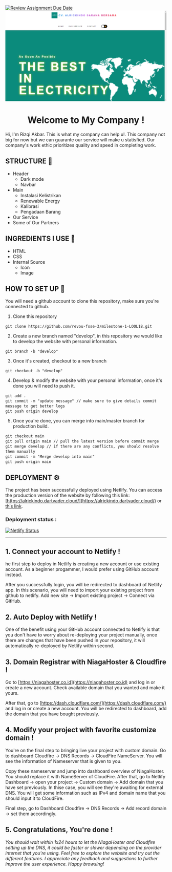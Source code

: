 [![Review Assignment Due Date](https://classroom.github.com/assets/deadline-readme-button-24ddc0f5d75046c5622901739e7c5dd533143b0c8e959d652212380cedb1ea36.svg)](https://classroom.github.com/a/NtxSJSoQ)
![Header](./Assets/Image/head%20web.png)

<h1 align="center">Welcome to My Company !</h1>
Hi, I'm Rizqi Akbar. This is what my company can help u!. This company not big for now but we can guarante our service will make u statisfied. Our company's work ethic prioritizes quality and speed in completing work.

## STRUCTURE 📰

- Header
  - Dark mode
  - Navbar
- Main
  - Instalasi Kelistrikan
  - Renewable Energy
  - Kalibrasi
  - Pengadaan Barang
- Our Service
- Some of Our Partners

## INGREDIENTS I USE 📜

- HTML
- CSS
- Internal Source
  - Icon
  - Image

## HOW TO SET UP 📰

You will need a github account to clone this repository, make sure you're connected to github.

1. Clone this repository

```
git clone https://github.com/revou-fsse-3/milestone-1-LOOL18.git
```

2. Create a new branch named "develop", in this repository we would like to develop the website with personal information.

```
git branch -b "develop"
```

3. Once it's created, checkout to a new branch

```
git checkout -b "develop"
```

4. Develop & modify the website with your personal information, once it's done you will need to push it.

```
git add .
git commit -m "update message" // make sure to give details commit message to get better logs
git push origin develop
```

5. Once you're done, you can merge into main/master branch for production build.

```
git checkout main
git pull origin main // pull the latest version before commit merge
git merge develop // if there are any conflicts, you should resolve them manually
git commit -m "Merge develop into main"
git push origin main
```

## DEPLOYMENT ⚙️

The project has been successfully deployed using Netlify. You can access the production version of the website by following this link: [https://alrickindo.dartvader.cloud/](https://alrickindo.dartvader.cloud/) or [this link](https://alrickindo.dartvader.cloud/).

### Deployment status :

[![Netlify Status](https://api.netlify.com/api/v1/badges/4f459b63-ef8d-4352-99a4-9efe96466988/deploy-status)](https://app.netlify.com/sites/glittery-horse-3be537/deploys)

---

## **1. Connect your account to Netlify !**

he first step to deploy in Netlify is creating a new account or use existing account. As a beginner progammer, I would prefer using GitHub account instead.

After you successfully login, you will be redirected to dashboard of Netlify app. In this scenario, you will need to import your existing project from github to netlify. Add new site -> Import existing project -> Connect via GitHub.

## **2. Auto Deploy with Netlify !**

One of the benefit using your GitHub account connected to Netlify is that you don't have to worry about re-deploying your project manually, once there are changes that have been pushed in your repository, it will automatically re-deployed by Netlify within second.

## **3. Domain Registrar with NiagaHoster & Cloudfire !**

Go to [https://niagahoster.co.id](https://niagahoster.co.id) and log in or create a new account. Check available domain that you wanted and make it yours.

After that, go to [https://dash.cloudflare.com/](https://dash.cloudflare.com/) and log in or create a new account. You will be redirected to dashboard, add the domain that you have bought previously.

## **4. Modify your project with favorite customize domain !**

You're on the final step to bringing live your project with custom domain. Go to dashboard Cloudfire -> DNS Records -> CloudFire NameServer. You will see the information of Nameserver that is given to you.

Copy these nameserver and jump into dashboard overview of NiagaHoster. You should replace it with NameServer of CloudFire. After that, go to Netlify Dashboard -> open your project -> Custom domain -> Add domain that you have set previously. In thise case, you will see they're awaiting for external DNS. You will get some information such as IPv4 and domain name that you should input it to CloudFire.

Final step, go to Dashboard Cloudfire -> DNS Records -> Add record domain -> set them accordingly.

## **5. Congratulations, You're done !**

_You should wait within 1x24 hours to let the NiagaHoster and Cloudfire setting up the DNS, it could be faster or slower depending on the provider internet that you're using.
Feel free to explore the website and try out the different features. I appreciate any feedback and suggestions to further improve the user experience.
Happy browsing!_
